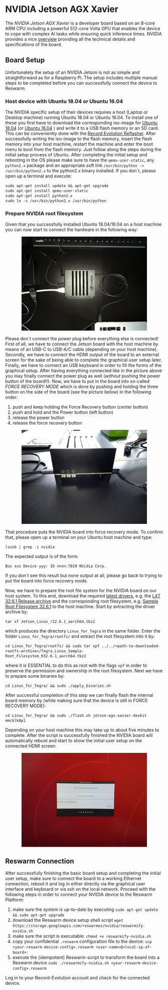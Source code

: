 
# NVIDIA Jetson AGX Xavier

The _NVIDIA Jetson AGX Xavier_ is a developer board based on an 8-core ARM CPU including 
a powerful 512-core Volta GPU that enables the device to cope with complex AI tasks while
ensuring quick inference times. NVIDIA provides a nice 
[overview](https://developer.nvidia.com/embedded/jetson-agx-xavier-developer-kit)
providing all the technical details and specifications of the board.

## Board Setup

Unfortunately the setup of an NVIDIA Jetson is not as simple and straightforward as for 
a Raspberry Pi. The setup includes multiple manual steps to be completed before you can
successfully connect the device to Reswarm.

### Host device with Ubuntu 18.04 or Ubuntu 16.04

The NVIDIA specific setup of their devices requires a host (Laptop or Desktop machine)
running Ubuntu 18.04 or Ubuntu 16.04. To install one of these you first have to download
the corresponding iso-image for 
[Ubuntu 18.04](https://old-releases.ubuntu.com/releases/18.04.5/ubuntu-18.04-desktop-amd64.iso) 
(or 
[Ubuntu 16.04](https://releases.ubuntu.com/16.04/ubuntu-16.04.7-desktop-amd64.iso)
) and write it to a USB flash memory or an SD card. This can be conveniently done with
the 
[Record Evolution Reflasher](https://www.record-evolution.de/en/introducing-the-record-evolution-reflasher-or-how-we-built-the-worlds-best-flashing-app-for-iot-devices/).
After successfully writing the iso-image to the flash memory, insert the flash memory 
into your host machine, restart the machine and enter the boot menu to boot from the 
flash memory. Just follow along the steps during the initial setup process of Ubuntu.
After completing the initial setup and rebooting in the OS please make sure to have 
the `qemu-user-static`, any `python2.x` package and an appropriate soft link
`/usr/bin/python -> /usr/bin/python2.x` to the python2.x binary installed. If you don`t,
please open up a terminal and execute:

```
sudo apt-get install update && apt-get upgrade
sudo apt-get install qemu-user-static
sudo apt-get install python2.x
sudo ln -s /usr/bin/python2.x /usr/bin/python
```

### Prepare NVIDIA root filesystem 

Given that you successfully installed Ubuntu 18.04/16.04 on a host machine you can now
start to connect the hardware in the following way:

<p align="center">
  <img
    alt="NVIDIAJetsonAGXXavier_Setup1.jpg"
    src="./IMG_20210917_104807627.jpg"
    width="400"
  />
</p>

Please don`t connect the power plug before everything else is connected! First of all,
we have to connect the Jetson board with the host machine by means of an USB-C to USB-A/C
cable (depending on your host machine). Secondly, we have to connect the HDMI output of 
the board to an external screen for the sake of being able to complete the graphical
user setup later. Finally, we have to connect an USB keyboard in order to fill the forms 
of the graphical setup. After having everything connected like in the picture above you
may finally connect the power plug as well (_without_ pushing the power button of the board!!).
Now, we have to put in the board into so-called _FORCE RECOVERY MODE_ which is done by
pushing and holding the three button on the side of the board (see the picture below) 
in the following order:

1. push and keep holding the Force Recovery button (center button)
1. push and hold and the Power button (left button)
1. release the power button
1. release the force recovery button

<p align="center">
  <img
    alt="NVIDIAJetsonAGXXavier_Setup2.jpg"
    src="./IMG_20210917_104551483.jpg"
    width="400"
  />
</p>

That procedure puts the NVIDIA board into force recovery mode. To confirm that,
please open up a terminal on your Ubuntu host machine and type:

```
lsusb | grep -i nvidia
```

The expected output is of the form:

```
Bus xxx Device yyy: ID nnnn:7019 NVidia Corp.
```

If you don`t see this result but none output at all, please go back to trying to put
the board into force recovery mode.

Now, we have to prepare the root file system for the NVIDIA board on our host system.
To this end, download the required 
[latest drivers](https://developer.nvidia.com/embedded/linux-tegra-archive), e.g. the 
[L4T 32.6.1 Release archive](https://developer.nvidia.com/embedded/l4t/r32_release_v6.1/t186/jetson_linux_r32.6.1_aarch64.tbz2) 
and the corresponding root filesystem, e.g. 
[Sample Root Filesystem 32.6.1](https://developer.nvidia.com/embedded/l4t/r32_release_v6.1/t186/tegra_linux_sample-root-filesystem_r32.6.1_aarch64.tbz2) 
to the host machine. Start by extracting the driver archive by:

```
tar xf Jetson_Linux_r32.6.1_aarch64.tbz2
```

which produces the directory `Linux_for_Tegra` in the same folder. Enter the folder
`Linux_for_Tegra/rootfs/` and extract the root filesystem into it by:

```
cd Linux_for_Tegra/rootfs/ && sudo tar xpf ../../<path-to-downloaded-rootfs-archive>/Tegra_Linux_Sample-Root_Filesystem_R32.6.1_aarch64.tbz2
```

where it is ESSENTIAL to do this as root with the flags `xpf` in order to preserve 
the permission and ownership in the root filesystem. Next we have to prepare some
binaries by:

```
cd Linux_for_Tegra/ && sudo ./apply_binaries.sh
```

After successful completion of this step we can finally flash the internal 
board memory by (while making sure that the device is still in FORCE RECOVERY MODE):

```
cd Linux_for_Tegra/ && sudo ./flash.sh jetson-agx-xavier-devkit mmcblk0p1
```

Depending on your host machine this may take up to about five minutes to complete.
After the script is successfully finished the NVIDIA board will automatically 
reboot and start to show the initial user setup on the connected HDMI screen.

<p align="center">
  <img
    alt="NVIDIAJetsonAGXXavier_Setup3.jpg"
    src="./IMG_20210917_124638168.jpg"
    width="400"
  />
</p>

## Reswarm Connection

After successfully finishing the basic board setup and completing the initial
user setup, make sure to connect the board to a working Ethernet connection,
reboot it and log in either directly via the graphical user interface and keyboard
or via ssh on the local network. Proceed with the following steps in order
to connect your NVIDIA device to the Reswarm Platform:

1. make sure the system is up-to-date by executing 
	`sudo apt-get update && sudo apt-get upgrade` 
1. download the Reswarm device setup shell script
	`wget https://storage.googleapis.com/reswarmos/nvidia/reswarmify-nvidia.sh`
1. make sure the script is executable:
	`chmod +x reswarmify-nvidia.sh`
1. copy your confidential `.reswarm` configuration file to the device:
	`scp <your-reswarm-device-config>.reswarm <user-name>@<local-ip-of-board>:`
1. execute the (idempotent) Reswarm-script to transform the board into a Reswarm device
	`sudo ./reswarmify-nvidia.sh <your-reswarm-device-config>.reswarm`

Log in to your Record-Evolution account and check for the connected device.
